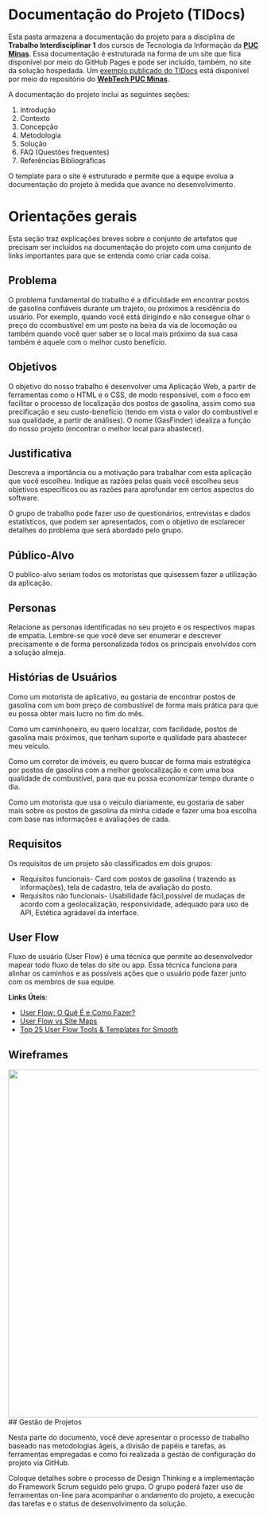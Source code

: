 # Documentação do Projeto (TIDocs)

Esta pasta armazena a documentação do projeto para a disciplina de **Trabalho Interdisciplinar 1** dos cursos de Tecnologia da Informação da **[PUC Minas](https://pucminas.br)**. Essa documentação é estruturada na forma de um site que fica disponível por meio do GitHub Pages e pode ser incluído, também, no site da solução hospedada. Um [exemplo publicado do TIDocs](https://webtech-puc-minas.github.io/ti1-template/) está disponível por meio do repositório do **[WebTech PUC Minas](https://github.com/webtech-pucminas)**.

A documentação do projeto inclui as seguintes seções:

1. Introdução
2. Contexto
3. Concepção
4. Metodologia
5. Solução
6. FAQ (Questões frequentes)
7. Referências Bibliográficas

O template para o site é estruturado e permite que a equipe evolua a documentação do projeto à medida que avance no desenvolvimento.

# Orientações gerais

Esta seção traz explicações breves sobre o conjunto de artefatos que precisam ser incluídos na documentação do projeto com uma conjunto de links importantes para que se entenda como criar cada coisa. 

## Problema

O problema fundamental do trabalho é a dificuldade em encontrar postos de gasolina confiáveis durante um trajeto, ou próximos à residência do usuário. Por exemplo, quando você está dirigindo e não consegue olhar o preço do ccombustível em um posto na beira da via de locomoção ou também quando você quer saber se o local mais próximo da sua casa também é aquele com o melhor custo benefício.

## Objetivos

O objetivo do nosso trabalho é desenvolver uma Aplicação Web, a partir de ferramentas como o HTML e o CSS, de modo responsível, com o foco em facilitar o processo de localização dos postos de gasolina, assim como sua precificação e seu custo-benefício (tendo em vista o valor do combustível e sua qualidade, a partir de análises). O nome (GasFinder) idealiza a função do nosso projeto (encontrar o melhor local para abastecer).

## Justificativa

Descreva a importância ou a motivação para trabalhar com esta aplicação que você escolheu. Indique as razões pelas quais você escolheu seus objetivos específicos ou as razões para aprofundar em certos aspectos do software.

O grupo de trabalho pode fazer uso de questionários, entrevistas e dados estatísticos, que podem ser apresentados, com o objetivo de esclarecer detalhes do problema que será abordado pelo grupo.

## Público-Alvo

O publico-alvo seriam todos os motoristas que quisessem fazer a utilização da aplicação.


## Personas

Relacione as personas identificadas no seu projeto e os respectivos mapas de empatia. Lembre-se que você deve ser enumerar e descrever precisamente e de forma personalizada todos os principais envolvidos com a solução almeja.

## Histórias de Usuários

Como um motorista de aplicativo, eu gostaria de encontrar postos de gasolina com um bom preço de combustível de forma mais prática para que eu possa obter mais lucro no fim do mês.

Como um caminhoneiro, eu quero localizar, com facilidade, postos de gasolina mais próximos, que tenham suporte e qualidade para abastecer meu veículo.

Como um corretor de imóveis, eu quero buscar de forma mais estratégica por postos de gasolina com a melhor geolocalização e com uma boa qualidade de combustível, para que eu possa economizar tempo durante o dia.

Como um motorista que usa o veículo diariamente, eu gostaria de saber mais sobre os postos de gasolina da minha cidade e fazer uma boa escolha com base nas informações e avaliações de cada.

## Requisitos

Os requisitos de um projeto são classificados em dois grupos:
- Requisitos funcionais- Card com postos de gasolina ( trazendo as informações), tela de cadastro, tela de avaliação do posto.
- Requisitos não funcionais- Usabilidade fácil,possível de mudaças de acordo com a geolocalização, responsividade, adequado para uso de API, Estética agrádavel da interface. 


## User Flow

Fluxo de usuário (User Flow) é uma técnica que permite ao desenvolvedor mapear todo fluxo de telas do site ou app. Essa técnica funciona para alinhar os caminhos e as possíveis ações que o usuário pode fazer junto com os membros de sua equipe.

**Links Úteis**:

- [User Flow: O Quê É e Como Fazer?](https://medium.com/7bits/fluxo-de-usu%C3%A1rio-user-flow-o-que-%C3%A9-como-fazer-79d965872534)
- [User Flow vs Site Maps](http://designr.com.br/sitemap-e-user-flow-quais-as-diferencas-e-quando-usar-cada-um/)
- [Top 25 User Flow Tools &amp; Templates for Smooth](https://www.mockplus.com/blog/post/user-flow-tools)

## Wireframes

<div align="center">
<img src="![](Aspose.Words.d76b4e53-c5df-4046-90c3-fdc5412b771d.001.png)" width="700px" />
</div>
## Gestão de Projetos

 Nesta parte do documento, você deve apresentar  o processo de trabalho baseado nas metodologias ágeis, a divisão de papéis e tarefas, as ferramentas empregadas e como foi realizada a gestão de configuração do projeto via GitHub.

Coloque detalhes sobre o processo de Design Thinking e a implementação do Framework Scrum seguido pelo grupo. O grupo poderá fazer uso de ferramentas on-line para acompanhar o andamento do projeto, a execução das tarefas e o status de desenvolvimento da solução.

